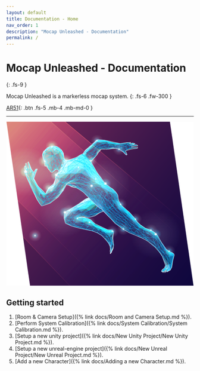 ```yaml
---
layout: default
title: Documentation - Home
nav_order: 1
description: "Mocap Unleashed - Documentation"
permalink: /
---
```


# Mocap Unleashed - Documentation
{: .fs-9 }

Mocap Unleashed is a markerless mocap system.
{: .fs-6 .fw-300 }

[AR51](https://ar-51.com){: .btn .fs-5 .mb-4 .mb-md-0 }

---

![sprinter in polygons](/assets/images/sprinter.png)

## Getting started

1. [Room & Camera Setup]({% link docs/Room and Camera Setup.md %}).
2. [Perform System Calibration]({% link docs/System Calibration/System Calibration.md %}).
3. [Setup a new unity project]({% link docs/New Unity Project/New Unity Project.md %}).
4. [Setup a new unreal-engine project]({% link docs/New Unreal Project/New Unreal Project.md %}).
5. [Add a new Character]({% link docs/Adding a new Character.md %}).
